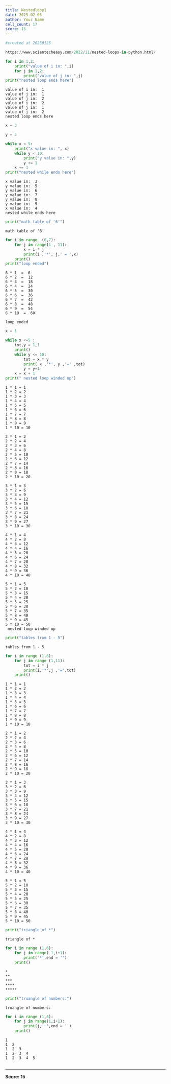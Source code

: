 ```yaml
---
title: Nestedloop1
date: 2025-02-05
author: Your Name
cell_count: 17
score: 15
---
```


```python
#created at 20250125
```


```python
https://www.scientecheasy.com/2022/11/nested-loops-in-python.html/
```


```python
for i in 1,2:
    print("value of i in: ",i)
    for j in 1,2:
        print("value of j in: ",j)
print("nested loop ends here")
```

    value of i in:  1
    value of j in:  1
    value of j in:  2
    value of i in:  2
    value of j in:  1
    value of j in:  2
    nested loop ends here



```python
x = 3
```


```python
y = 5
```


```python
while x < 5:
    print("x value in: ", x)
    while y < 10:
        print("y value in: ",y)
        y += 1
    x += 1
print("nested while ends here")
```

    x value in:  3
    y value in:  5
    y value in:  6
    y value in:  7
    y value in:  8
    y value in:  9
    x value in:  4
    nested while ends here



```python
print("math table of '6'")
```

    math table of '6'



```python
for i in range  (6,7):
    for j in range(1 , 11):
        x = i * j
        print(i ,'*', j,' = ',x)
    print()
print("loop ended")
```

    6 * 1  =  6
    6 * 2  =  12
    6 * 3  =  18
    6 * 4  =  24
    6 * 5  =  30
    6 * 6  =  36
    6 * 7  =  42
    6 * 8  =  48
    6 * 9  =  54
    6 * 10  =  60
    
    loop ended



```python
x = 1
```


```python
while x <=5 :
    tot,y = 1,1
    print()
    while y <= 10:
        tot = x * y
        print( x ,'*', y ,'=' ,tot)
        y = y+1
    x = x + 1
print(" nested loop winded up")
```

    
    1 * 1 = 1
    1 * 2 = 2
    1 * 3 = 3
    1 * 4 = 4
    1 * 5 = 5
    1 * 6 = 6
    1 * 7 = 7
    1 * 8 = 8
    1 * 9 = 9
    1 * 10 = 10
    
    2 * 1 = 2
    2 * 2 = 4
    2 * 3 = 6
    2 * 4 = 8
    2 * 5 = 10
    2 * 6 = 12
    2 * 7 = 14
    2 * 8 = 16
    2 * 9 = 18
    2 * 10 = 20
    
    3 * 1 = 3
    3 * 2 = 6
    3 * 3 = 9
    3 * 4 = 12
    3 * 5 = 15
    3 * 6 = 18
    3 * 7 = 21
    3 * 8 = 24
    3 * 9 = 27
    3 * 10 = 30
    
    4 * 1 = 4
    4 * 2 = 8
    4 * 3 = 12
    4 * 4 = 16
    4 * 5 = 20
    4 * 6 = 24
    4 * 7 = 28
    4 * 8 = 32
    4 * 9 = 36
    4 * 10 = 40
    
    5 * 1 = 5
    5 * 2 = 10
    5 * 3 = 15
    5 * 4 = 20
    5 * 5 = 25
    5 * 6 = 30
    5 * 7 = 35
    5 * 8 = 40
    5 * 9 = 45
    5 * 10 = 50
     nested loop winded up



```python
print("tables from 1 - 5")
```

    tables from 1 - 5



```python
for i in range (1,6):
    for j in range (1,11):
        tot = i * j
        print(i,'*',j ,'=',tot)
    print()
```

    1 * 1 = 1
    1 * 2 = 2
    1 * 3 = 3
    1 * 4 = 4
    1 * 5 = 5
    1 * 6 = 6
    1 * 7 = 7
    1 * 8 = 8
    1 * 9 = 9
    1 * 10 = 10
    
    2 * 1 = 2
    2 * 2 = 4
    2 * 3 = 6
    2 * 4 = 8
    2 * 5 = 10
    2 * 6 = 12
    2 * 7 = 14
    2 * 8 = 16
    2 * 9 = 18
    2 * 10 = 20
    
    3 * 1 = 3
    3 * 2 = 6
    3 * 3 = 9
    3 * 4 = 12
    3 * 5 = 15
    3 * 6 = 18
    3 * 7 = 21
    3 * 8 = 24
    3 * 9 = 27
    3 * 10 = 30
    
    4 * 1 = 4
    4 * 2 = 8
    4 * 3 = 12
    4 * 4 = 16
    4 * 5 = 20
    4 * 6 = 24
    4 * 7 = 28
    4 * 8 = 32
    4 * 9 = 36
    4 * 10 = 40
    
    5 * 1 = 5
    5 * 2 = 10
    5 * 3 = 15
    5 * 4 = 20
    5 * 5 = 25
    5 * 6 = 30
    5 * 7 = 35
    5 * 8 = 40
    5 * 9 = 45
    5 * 10 = 50
    



```python
print("triangle of *")
```

    triangle of *



```python
for i in range (1,6):
    for j in range( 1,i+1):
        print('*',end = '')
    print()
```

    *
    **
    ***
    ****
    *****



```python
print("truangle of numbers:")
```

    truangle of numbers:



```python
for i in range (1,6):
    for j in range(1,i+1):
        print(j,' ',end = '')
    print()
```

    1  
    1  2  
    1  2  3  
    1  2  3  4  
    1  2  3  4  5  



```python

```


---
**Score: 15**